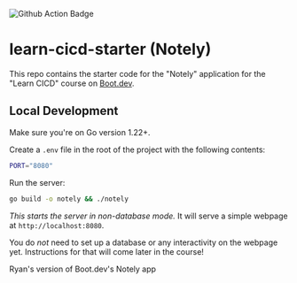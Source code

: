 ![Github Action Badge](https://github.com/ryanmercadante/learn-cicd-starter/actions/workflows/ci.yml/badge.svg)

# learn-cicd-starter (Notely)

This repo contains the starter code for the "Notely" application for the "Learn
CICD" course on [Boot.dev](https://boot.dev).

## Local Development

Make sure you're on Go version 1.22+.

Create a `.env` file in the root of the project with the following contents:

```bash
PORT="8080"
```

Run the server:

```bash
go build -o notely && ./notely
```

_This starts the server in non-database mode._ It will serve a simple webpage at
`http://localhost:8080`.

You do _not_ need to set up a database or any interactivity on the webpage yet.
Instructions for that will come later in the course!

Ryan's version of Boot.dev's Notely app
